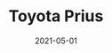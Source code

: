 ---
title: Toyota Prius
price: 60
date: 2021-05-01
tags: ["post", "featured"]
image: /assets/prius.jpg
mainImage: /assets/prius.jpg
imageAlt: Prius
p1: Introducing the Toyota Prius, where innovation meets efficiency, brought to you by our premier rental company!
p2: Unleash the power of eco-conscious driving with the Toyota Prius. Its hybrid engine delivers impressive fuel economy, reducing your carbon footprint without compromising on performance. Experience the thrill of gliding silently through the city streets, knowing that you're making a positive impact on the environment.
p3: At our rental company, we prioritize your satisfaction and convenience. With our competitive rates, flexible rental options, and exceptional customer service, renting a Toyota Prius is a breeze. Whether you need a vehicle for a day or an extended trip, the Toyota Prius offers the perfect balance of practicality and sustainability.
p4: Don't miss out on the opportunity to drive the future of mobility. Book your Toyota Prius rental today and embrace a greener way of traveling. Contact us now to reserve your rental car and embark on an extraordinary journey of efficiency, style, and environmental responsibility.
---